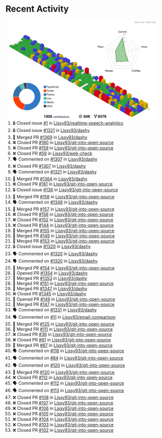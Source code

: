 # Recent Activity

<!-- Summary card -->
<a href="https://github.com/Lissy93/Lissy93/blob/master/METRICS.md">
  <img
    align="right"
    width="500"
    alt="Profile data, generated with yoshi389111/github-profile-3d-contrib"
    src="https://raw.githubusercontent.com/Lissy93/Lissy93/master/profile-3d-contrib/profile-gitblock.svg"
  />
</a>

<!--START_SECTION:activity-->
1. 🔒 Closed issue [#1](https://github.com/Lissy93/realtime-speech-analytics/issues/1) in [Lissy93/realtime-speech-analytics](https://github.com/Lissy93/realtime-speech-analytics)
2. 🔒 Closed issue [#1321](https://github.com/Lissy93/dashy/issues/1321) in [Lissy93/dashy](https://github.com/Lissy93/dashy)
3. 🎉 Merged PR [#1369](https://github.com/Lissy93/dashy/pull/1369) in [Lissy93/dashy](https://github.com/Lissy93/dashy)
4. ❌ Closed PR [#160](https://github.com/Lissy93/git-into-open-source/pull/160) in [Lissy93/git-into-open-source](https://github.com/Lissy93/git-into-open-source)
5. ❌ Closed PR [#159](https://github.com/Lissy93/git-into-open-source/pull/159) in [Lissy93/git-into-open-source](https://github.com/Lissy93/git-into-open-source)
6. ❌ Closed PR [#59](https://github.com/Lissy93/web-check/pull/59) in [Lissy93/web-check](https://github.com/Lissy93/web-check)
7. 🗣 Commented on [#1307](https://github.com/Lissy93/dashy/issues/1307) in [Lissy93/dashy](https://github.com/Lissy93/dashy)
8. ❌ Closed PR [#1307](https://github.com/Lissy93/dashy/pull/1307) in [Lissy93/dashy](https://github.com/Lissy93/dashy)
9. 🗣 Commented on [#1321](https://github.com/Lissy93/dashy/issues/1321) in [Lissy93/dashy](https://github.com/Lissy93/dashy)
10. 🎉 Merged PR [#1364](https://github.com/Lissy93/dashy/pull/1364) in [Lissy93/dashy](https://github.com/Lissy93/dashy)
11. ❌ Closed PR [#161](https://github.com/Lissy93/git-into-open-source/pull/161) in [Lissy93/git-into-open-source](https://github.com/Lissy93/git-into-open-source)
12. 🔒 Closed issue [#136](https://github.com/Lissy93/git-into-open-source/issues/136) in [Lissy93/git-into-open-source](https://github.com/Lissy93/git-into-open-source)
13. 🎉 Merged PR [#158](https://github.com/Lissy93/git-into-open-source/pull/158) in [Lissy93/git-into-open-source](https://github.com/Lissy93/git-into-open-source)
14. 🗣 Commented on [#1348](https://github.com/Lissy93/dashy/issues/1348) in [Lissy93/dashy](https://github.com/Lissy93/dashy)
15. 🎉 Merged PR [#157](https://github.com/Lissy93/git-into-open-source/pull/157) in [Lissy93/git-into-open-source](https://github.com/Lissy93/git-into-open-source)
16. ❌ Closed PR [#156](https://github.com/Lissy93/git-into-open-source/pull/156) in [Lissy93/git-into-open-source](https://github.com/Lissy93/git-into-open-source)
17. ❌ Closed PR [#152](https://github.com/Lissy93/git-into-open-source/pull/152) in [Lissy93/git-into-open-source](https://github.com/Lissy93/git-into-open-source)
18. ❌ Closed PR [#144](https://github.com/Lissy93/git-into-open-source/pull/144) in [Lissy93/git-into-open-source](https://github.com/Lissy93/git-into-open-source)
19. 🎉 Merged PR [#155](https://github.com/Lissy93/git-into-open-source/pull/155) in [Lissy93/git-into-open-source](https://github.com/Lissy93/git-into-open-source)
20. 🎉 Merged PR [#149](https://github.com/Lissy93/git-into-open-source/pull/149) in [Lissy93/git-into-open-source](https://github.com/Lissy93/git-into-open-source)
21. 🎉 Merged PR [#153](https://github.com/Lissy93/git-into-open-source/pull/153) in [Lissy93/git-into-open-source](https://github.com/Lissy93/git-into-open-source)
22. 🔒 Closed issue [#1320](https://github.com/Lissy93/dashy/issues/1320) in [Lissy93/dashy](https://github.com/Lissy93/dashy)
23. 🗣 Commented on [#1320](https://github.com/Lissy93/dashy/issues/1320) in [Lissy93/dashy](https://github.com/Lissy93/dashy)
24. 🗣 Commented on [#1320](https://github.com/Lissy93/dashy/issues/1320) in [Lissy93/dashy](https://github.com/Lissy93/dashy)
25. 🎉 Merged PR [#154](https://github.com/Lissy93/git-into-open-source/pull/154) in [Lissy93/git-into-open-source](https://github.com/Lissy93/git-into-open-source)
26. 💪 Opened PR [#1354](https://github.com/Lissy93/dashy/pull/1354) in [Lissy93/dashy](https://github.com/Lissy93/dashy)
27. 🎉 Merged PR [#1353](https://github.com/Lissy93/dashy/pull/1353) in [Lissy93/dashy](https://github.com/Lissy93/dashy)
28. 🎉 Merged PR [#151](https://github.com/Lissy93/git-into-open-source/pull/151) in [Lissy93/git-into-open-source](https://github.com/Lissy93/git-into-open-source)
29. 🎉 Merged PR [#1347](https://github.com/Lissy93/dashy/pull/1347) in [Lissy93/dashy](https://github.com/Lissy93/dashy)
30. ❌ Closed PR [#1345](https://github.com/Lissy93/dashy/pull/1345) in [Lissy93/dashy](https://github.com/Lissy93/dashy)
31. 💪 Opened PR [#149](https://github.com/Lissy93/git-into-open-source/pull/149) in [Lissy93/git-into-open-source](https://github.com/Lissy93/git-into-open-source)
32. 🎉 Merged PR [#147](https://github.com/Lissy93/git-into-open-source/pull/147) in [Lissy93/git-into-open-source](https://github.com/Lissy93/git-into-open-source)
33. 🗣 Commented on [#1331](https://github.com/Lissy93/dashy/issues/1331) in [Lissy93/dashy](https://github.com/Lissy93/dashy)
34. 🗣 Commented on [#11](https://github.com/Lissy93/email-comparison/issues/11) in [Lissy93/email-comparison](https://github.com/Lissy93/email-comparison)
35. 🎉 Merged PR [#125](https://github.com/Lissy93/git-into-open-source/pull/125) in [Lissy93/git-into-open-source](https://github.com/Lissy93/git-into-open-source)
36. 🎉 Merged PR [#111](https://github.com/Lissy93/git-into-open-source/pull/111) in [Lissy93/git-into-open-source](https://github.com/Lissy93/git-into-open-source)
37. ❌ Closed PR [#36](https://github.com/Lissy93/git-into-open-source/pull/36) in [Lissy93/git-into-open-source](https://github.com/Lissy93/git-into-open-source)
38. ❌ Closed PR [#91](https://github.com/Lissy93/git-into-open-source/pull/91) in [Lissy93/git-into-open-source](https://github.com/Lissy93/git-into-open-source)
39. 🎉 Merged PR [#87](https://github.com/Lissy93/git-into-open-source/pull/87) in [Lissy93/git-into-open-source](https://github.com/Lissy93/git-into-open-source)
40. 🗣 Commented on [#116](https://github.com/Lissy93/git-into-open-source/issues/116) in [Lissy93/git-into-open-source](https://github.com/Lissy93/git-into-open-source)
41. 🗣 Commented on [#84](https://github.com/Lissy93/git-into-open-source/issues/84) in [Lissy93/git-into-open-source](https://github.com/Lissy93/git-into-open-source)
42. 🗣 Commented on [#120](https://github.com/Lissy93/git-into-open-source/issues/120) in [Lissy93/git-into-open-source](https://github.com/Lissy93/git-into-open-source)
43. 🎉 Merged PR [#120](https://github.com/Lissy93/git-into-open-source/pull/120) in [Lissy93/git-into-open-source](https://github.com/Lissy93/git-into-open-source)
44. ❌ Closed PR [#112](https://github.com/Lissy93/git-into-open-source/pull/112) in [Lissy93/git-into-open-source](https://github.com/Lissy93/git-into-open-source)
45. 🗣 Commented on [#112](https://github.com/Lissy93/git-into-open-source/issues/112) in [Lissy93/git-into-open-source](https://github.com/Lissy93/git-into-open-source)
46. 🗣 Commented on [#113](https://github.com/Lissy93/git-into-open-source/issues/113) in [Lissy93/git-into-open-source](https://github.com/Lissy93/git-into-open-source)
47. ❌ Closed PR [#108](https://github.com/Lissy93/git-into-open-source/pull/108) in [Lissy93/git-into-open-source](https://github.com/Lissy93/git-into-open-source)
48. ❌ Closed PR [#107](https://github.com/Lissy93/git-into-open-source/pull/107) in [Lissy93/git-into-open-source](https://github.com/Lissy93/git-into-open-source)
49. ❌ Closed PR [#106](https://github.com/Lissy93/git-into-open-source/pull/106) in [Lissy93/git-into-open-source](https://github.com/Lissy93/git-into-open-source)
50. ❌ Closed PR [#105](https://github.com/Lissy93/git-into-open-source/pull/105) in [Lissy93/git-into-open-source](https://github.com/Lissy93/git-into-open-source)
51. ❌ Closed PR [#104](https://github.com/Lissy93/git-into-open-source/pull/104) in [Lissy93/git-into-open-source](https://github.com/Lissy93/git-into-open-source)
52. ❌ Closed PR [#103](https://github.com/Lissy93/git-into-open-source/pull/103) in [Lissy93/git-into-open-source](https://github.com/Lissy93/git-into-open-source)
53. ❌ Closed PR [#102](https://github.com/Lissy93/git-into-open-source/pull/102) in [Lissy93/git-into-open-source](https://github.com/Lissy93/git-into-open-source)
<!--END_SECTION:activity-->
